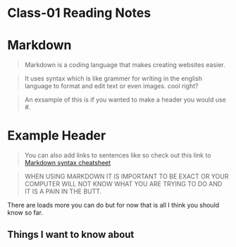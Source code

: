 # Class-01 Reading Notes

# Markdown

> Markdown is a coding language that makes creating websites easier.

> It uses syntax which is like grammer for writing in the english language to format and edit text or even images.
> cool right?

> An exsample of this is if you wanted to make a header you would use #.

# Example Header

> You can also add links to sentences like so check out this link to [Markdown syntax cheatsheet](https://www.markdownguide.org/basic-syntax/)

>WHEN USING MARKDOWN IT IS IMPORTANT TO BE EXACT OR YOUR COMPUTER WILL NOT KNOW WHAT YOU ARE TRYING TO DO AND IT IS A PAIN IN THE BUTT.

There are loads more you can do but for now that is all I think you should know so far.

## Things I want to know about
